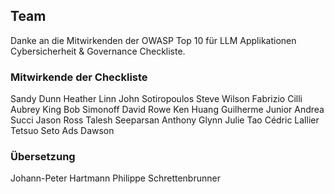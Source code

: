 ## Team

Danke an die Mitwirkenden der OWASP Top 10 für LLM Applikationen Cybersicherheit & Governance Checkliste.

### Mitwirkende der Checkliste

Sandy Dunn
Heather Linn
John Sotiropoulos
Steve Wilson
Fabrizio Cilli
Aubrey King
Bob Simonoff
David Rowe
Ken Huang
Guilherme Junior
Andrea Succi
Jason Ross
Talesh Seeparsan
Anthony Glynn
Julie Tao
Cédric Lallier
Tetsuo Seto
Ads Dawson

### Übersetzung

Johann-Peter Hartmann
Philippe Schrettenbrunner
